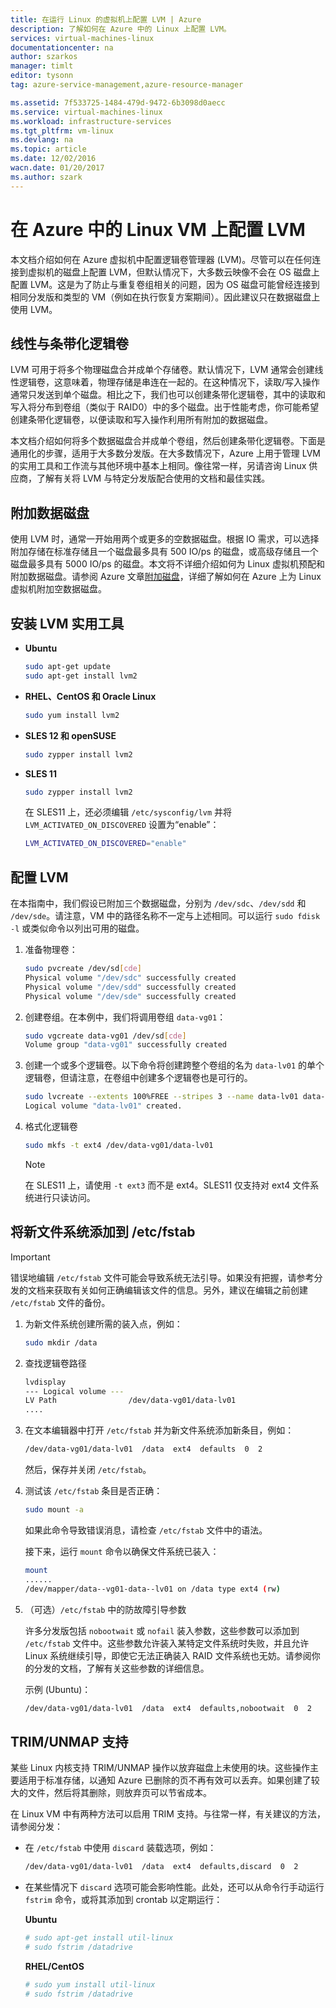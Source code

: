 ```yaml
---
title: 在运行 Linux 的虚拟机上配置 LVM | Azure
description: 了解如何在 Azure 中的 Linux 上配置 LVM。
services: virtual-machines-linux
documentationcenter: na
author: szarkos
manager: timlt
editor: tysonn
tag: azure-service-management,azure-resource-manager

ms.assetid: 7f533725-1484-479d-9472-6b3098d0aecc
ms.service: virtual-machines-linux
ms.workload: infrastructure-services
ms.tgt_pltfrm: vm-linux
ms.devlang: na
ms.topic: article
ms.date: 12/02/2016
wacn.date: 01/20/2017
ms.author: szark
---
```


# 在 Azure 中的 Linux VM 上配置 LVM
本文档介绍如何在 Azure 虚拟机中配置逻辑卷管理器 (LVM)。尽管可以在任何连接到虚拟机的磁盘上配置 LVM，但默认情况下，大多数云映像不会在 OS 磁盘上配置 LVM。这是为了防止与重复卷组相关的问题，因为 OS 磁盘可能曾经连接到相同分发版和类型的 VM（例如在执行恢复方案期间）。因此建议只在数据磁盘上使用 LVM。

## 线性与条带化逻辑卷
LVM 可用于将多个物理磁盘合并成单个存储卷。默认情况下，LVM 通常会创建线性逻辑卷，这意味着，物理存储是串连在一起的。在这种情况下，读取/写入操作通常只发送到单个磁盘。相比之下，我们也可以创建条带化逻辑卷，其中的读取和写入将分布到卷组（类似于 RAID0）中的多个磁盘。出于性能考虑，你可能希望创建条带化逻辑卷，以便读取和写入操作利用所有附加的数据磁盘。

本文档介绍如何将多个数据磁盘合并成单个卷组，然后创建条带化逻辑卷。下面是通用化的步骤，适用于大多数分发版。在大多数情况下，Azure 上用于管理 LVM 的实用工具和工作流与其他环境中基本上相同。像往常一样，另请咨询 Linux 供应商，了解有关将 LVM 与特定分发版配合使用的文档和最佳实践。

## 附加数据磁盘
使用 LVM 时，通常一开始用两个或更多的空数据磁盘。根据 IO 需求，可以选择附加存储在标准存储且一个磁盘最多具有 500 IO/ps 的磁盘，或高级存储且一个磁盘最多具有 5000 IO/ps 的磁盘。本文将不详细介绍如何为 Linux 虚拟机预配和附加数据磁盘。请参阅 Azure 文章[附加磁盘](./virtual-machines-linux-add-disk.md)，详细了解如何在 Azure 上为 Linux 虚拟机附加空数据磁盘。

## 安装 LVM 实用工具
* **Ubuntu**

    ```bash  
    sudo apt-get update
    sudo apt-get install lvm2
    ```

* **RHEL、CentOS 和 Oracle Linux**

    ```bash  
    sudo yum install lvm2
    ```

* **SLES 12 和 openSUSE**

    ```bash  
    sudo zypper install lvm2
    ```

* **SLES 11**

    ```bash  
    sudo zypper install lvm2
    ```

    在 SLES11 上，还必须编辑 `/etc/sysconfig/lvm` 并将 `LVM_ACTIVATED_ON_DISCOVERED` 设置为“enable”：

    ```sh   
    LVM_ACTIVATED_ON_DISCOVERED="enable" 
    ```

## 配置 LVM
在本指南中，我们假设已附加三个数据磁盘，分别为 `/dev/sdc`、`/dev/sdd` 和 `/dev/sde`。请注意，VM 中的路径名称不一定与上述相同。可以运行 `sudo fdisk -l` 或类似命令以列出可用的磁盘。

1. 准备物理卷：

    ```bash    
    sudo pvcreate /dev/sd[cde]
    Physical volume "/dev/sdc" successfully created
    Physical volume "/dev/sdd" successfully created
    Physical volume "/dev/sde" successfully created
    ```

2. 创建卷组。在本例中，我们将调用卷组 `data-vg01`：

    ```bash    
    sudo vgcreate data-vg01 /dev/sd[cde]
    Volume group "data-vg01" successfully created
    ```

3. 创建一个或多个逻辑卷。以下命令将创建跨整个卷组的名为 `data-lv01` 的单个逻辑卷，但请注意，在卷组中创建多个逻辑卷也是可行的。

    ```bash   
    sudo lvcreate --extents 100%FREE --stripes 3 --name data-lv01 data-vg01
    Logical volume "data-lv01" created.
    ```

4. 格式化逻辑卷

    ```bash  
    sudo mkfs -t ext4 /dev/data-vg01/data-lv01
    ```

    > [!NOTE]
    在 SLES11 上，请使用 `-t ext3` 而不是 ext4。SLES11 仅支持对 ext4 文件系统进行只读访问。

## 将新文件系统添加到 /etc/fstab
> [!IMPORTANT]
错误地编辑 `/etc/fstab` 文件可能会导致系统无法引导。如果没有把握，请参考分发的文档来获取有关如何正确编辑该文件的信息。另外，建议在编辑之前创建 `/etc/fstab` 文件的备份。

1. 为新文件系统创建所需的装入点，例如：

    ```bash  
    sudo mkdir /data
    ```

2. 查找逻辑卷路径

    ```bash    
    lvdisplay
    --- Logical volume ---
    LV Path                /dev/data-vg01/data-lv01
    ....
    ```

3. 在文本编辑器中打开 `/etc/fstab` 并为新文件系统添加新条目，例如：

    ```bash    
    /dev/data-vg01/data-lv01  /data  ext4  defaults  0  2
    ```

    然后，保存并关闭 `/etc/fstab`。

4. 测试该 `/etc/fstab` 条目是否正确：

    ```bash    
    sudo mount -a
    ```

    如果此命令导致错误消息，请检查 `/etc/fstab` 文件中的语法。

    接下来，运行 `mount` 命令以确保文件系统已装入：

    ```bash    
    mount
    ......
    /dev/mapper/data--vg01-data--lv01 on /data type ext4 (rw)
    ```

5. （可选）`/etc/fstab` 中的防故障引导参数

    许多分发版包括 `nobootwait` 或 `nofail` 装入参数，这些参数可以添加到 `/etc/fstab` 文件中。这些参数允许装入某特定文件系统时失败，并且允许 Linux 系统继续引导，即使它无法正确装入 RAID 文件系统也无妨。请参阅你的分发的文档，了解有关这些参数的详细信息。

    示例 (Ubuntu)：

    ```bash    
    /dev/data-vg01/data-lv01  /data  ext4  defaults,nobootwait  0  2
    ```

## TRIM/UNMAP 支持
某些 Linux 内核支持 TRIM/UNMAP 操作以放弃磁盘上未使用的块。这些操作主要适用于标准存储，以通知 Azure 已删除的页不再有效可以丢弃。如果创建了较大的文件，然后将其删除，则放弃页可以节省成本。

在 Linux VM 中有两种方法可以启用 TRIM 支持。与往常一样，有关建议的方法，请参阅分发：

- 在 `/etc/fstab` 中使用 `discard` 装载选项，例如：

    ```bash    
    /dev/data-vg01/data-lv01  /data  ext4  defaults,discard  0  2
    ```

- 在某些情况下 `discard` 选项可能会影响性能。此处，还可以从命令行手动运行 `fstrim` 命令，或将其添加到 crontab 以定期运行：

    **Ubuntu**

    ```bash 
    # sudo apt-get install util-linux
    # sudo fstrim /datadrive
    ```

    **RHEL/CentOS**

    ```bash 
    # sudo yum install util-linux
    # sudo fstrim /datadrive
    ```

<!---HONumber=Mooncake_0116_2017-->
<!--Update_Description: add support for TRIM/UNMAP-->